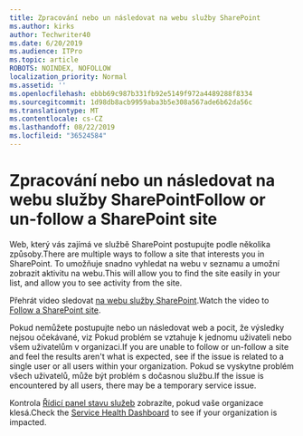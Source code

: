 ```yaml
---
title: Zpracování nebo un následovat na webu služby SharePoint
ms.author: kirks
author: Techwriter40
ms.date: 6/20/2019
ms.audience: ITPro
ms.topic: article
ROBOTS: NOINDEX, NOFOLLOW
localization_priority: Normal
ms.assetid: ''
ms.openlocfilehash: ebbb69c987b331fb92e5149f972a4489288f8334
ms.sourcegitcommit: 1d98db8acb9959aba3b5e308a567ade6b62da56c
ms.translationtype: MT
ms.contentlocale: cs-CZ
ms.lasthandoff: 08/22/2019
ms.locfileid: "36524584"
---
```

# <a name="follow-or-un-follow-a-sharepoint-site"></a><span data-ttu-id="2a8b0-102">Zpracování nebo un následovat na webu služby SharePoint</span><span class="sxs-lookup"><span data-stu-id="2a8b0-102">Follow or un-follow a SharePoint site</span></span>

<span data-ttu-id="2a8b0-103">Web, který vás zajímá ve službě SharePoint postupujte podle několika způsoby.</span><span class="sxs-lookup"><span data-stu-id="2a8b0-103">There are multiple ways to follow a site that interests you in SharePoint.</span></span> <span data-ttu-id="2a8b0-104">To umožňuje snadno vyhledat na webu v seznamu a umožní zobrazit aktivitu na webu.</span><span class="sxs-lookup"><span data-stu-id="2a8b0-104">This will allow you to find the site easily in your list, and allow you to see activity from the site.</span></span> 

<span data-ttu-id="2a8b0-105">Přehrát video sledovat [na webu služby SharePoint](https://support.office.com/article/Video-Follow-a-SharePoint-site-33DB6FA5-9528-45D7-BCC7-F9C1FAAACAE0).</span><span class="sxs-lookup"><span data-stu-id="2a8b0-105">Watch the video to [Follow a SharePoint site](https://support.office.com/article/Video-Follow-a-SharePoint-site-33DB6FA5-9528-45D7-BCC7-F9C1FAAACAE0).</span></span> 

<span data-ttu-id="2a8b0-106">Pokud nemůžete postupujte nebo un následovat web a pocit, že výsledky nejsou očekávané, viz Pokud problém se vztahuje k jednomu uživateli nebo všem uživatelům v organizaci.</span><span class="sxs-lookup"><span data-stu-id="2a8b0-106">If you are unable to follow or un-follow a site and feel the results aren't what is expected, see if the issue is related to a single user or all users within your organization.</span></span> <span data-ttu-id="2a8b0-107">Pokud se vyskytne problém všech uživatelů, může být problém s dočasnou službu.</span><span class="sxs-lookup"><span data-stu-id="2a8b0-107">If the issue is encountered by all users, there may be a temporary service issue.</span></span> 

<span data-ttu-id="2a8b0-108">Kontrola [Řídicí panel stavu služeb](https://admin.microsoft.com/AdminPortal/Home#/servicehealth) zobrazíte, pokud vaše organizace klesá.</span><span class="sxs-lookup"><span data-stu-id="2a8b0-108">Check the [Service Health Dashboard](https://admin.microsoft.com/AdminPortal/Home#/servicehealth) to see if your organization is impacted.</span></span>
